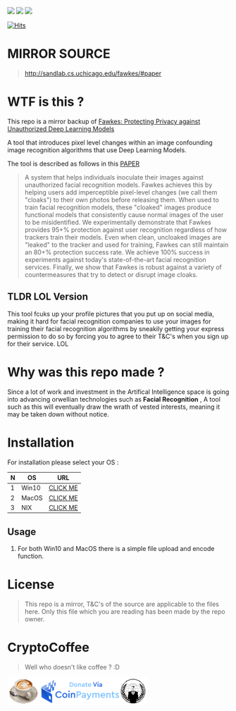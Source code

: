 ![](https://media.giphy.com/media/dCBZtA2iuNqZW/giphy-downsized.gif)
![](https://media.giphy.com/media/dCBZtA2iuNqZW/giphy-downsized.gif)
![](https://media.giphy.com/media/dCBZtA2iuNqZW/giphy-downsized.gif)

[![Hits](https://hits.seeyoufarm.com/api/count/incr/badge.svg?url=https%3A%2F%2Fgithub.com%2Fsztekz%2FFawkesImageCloak&count_bg=%2379C83D&title_bg=%23555555&icon=magisk.svg&icon_color=%23E7E7E7&title=Anons+++&edge_flat=false)](https://hits.seeyoufarm.com)

# MIRROR SOURCE

> http://sandlab.cs.uchicago.edu/fawkes/#paper

# WTF is this ?

This repo is a mirror backup of [Fawkes: Protecting Privacy against Unauthorized Deep Learning Models](http://sandlab.cs.uchicago.edu/fawkes/#paper)

A tool that introduces pixel level changes within an image confounding image recognition algorithms that use Deep Learning Models.

The tool is described as follows in this  [PAPER](http://people.cs.uchicago.edu/~ravenben/publications/abstracts/fawkes-usenix20.html)

> A system that helps individuals inoculate their images against unauthorized facial recognition models. Fawkes achieves this by helping users add imperceptible pixel-level changes (we call
> them "cloaks") to their own photos before releasing them. When used to train facial recognition models, these "cloaked" images produce functional models that consistently cause normal images
> of the user to be misidentified. We experimentally demonstrate that Fawkes provides 95+% protection against user recognition regardless of how trackers train their models. Even when clean,
> uncloaked images are "leaked" to the tracker and used for training, Fawkes can still maintain an 80+% protection success rate. We achieve 100% success in experiments against today's
> state-of-the-art facial recognition services. Finally, we show that Fawkes is robust against a variety of countermeasures that try to detect or disrupt image cloaks.
 

## TLDR LOL Version
This tool fcuks up your profile pictures that you put up on social media, making it hard for facial recognition companies to use your images for training their facial recognition
algorithms by sneakily getting your express permission to do so by forcing you to agree to their T&C's when you sign up for their service. LOL 

# Why was this repo made ?

Since a lot of work and investment in the Artifical Intelligence space is going into advancing orwellian technologies such as __Facial Recognition__ , A tool such as this will eventually draw the
wrath of vested interests, meaning it may be taken down without notice.

# Installation

For installation please select your OS :

N | OS | URL
--- | --- | ---
1 | Win10 | [CLICK ME](https://github.com/sztekz/FawkesImageCloak/tree/main/Win10)
2 | MacOS | [CLICK ME](https://github.com/sztekz/FawkesImageCloak/tree/main/MacOS)
3 | NIX   | [CLICK ME](https://github.com/sztekz/FawkesImageCloak/tree/main/nix)


## Usage 

1. For both Win10 and MacOS there is a simple file upload and encode function.


# License

> This repo is a mirror, T&C's of the source are applicable to the files here. Only this file which you are reading has been made by the repo owner.

# CryptoCoffee

> Well who doesn't like coffee ? :D

[![](d.png)](https://sites.google.com/view/cryptocoffee/)
